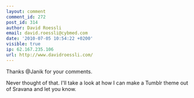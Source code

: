 ```yaml
---
layout: comment
comment_id: 272
post_id: 314
author: David Roessli
email: david.roessli@cybmed.com
date: '2010-07-05 10:54:22 +0200'
visible: true
ip: 62.167.235.106
url: http://www.davidroessli.com/
---
```

Thanks @Janik for your comments.

Never thought of that. I'll take a look at how I can make a Tumblr theme out of Sravana and let you know.
